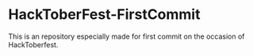 # HackToberFest-FirstCommit
This is an repository especially made for first commit on the occasion of HackToberfest.
